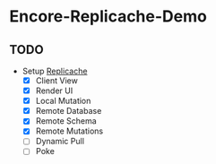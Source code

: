 # Encore-Replicache-Demo

## TODO

* Setup [Replicache](https://doc.replicache.dev/byob/intro)
    * [x] Client View
    * [x] Render UI
    * [x] Local Mutation
    * [x] Remote Database
    * [x] Remote Schema
    * [x] Remote Mutations
    * [ ] Dynamic Pull
    * [ ] Poke
